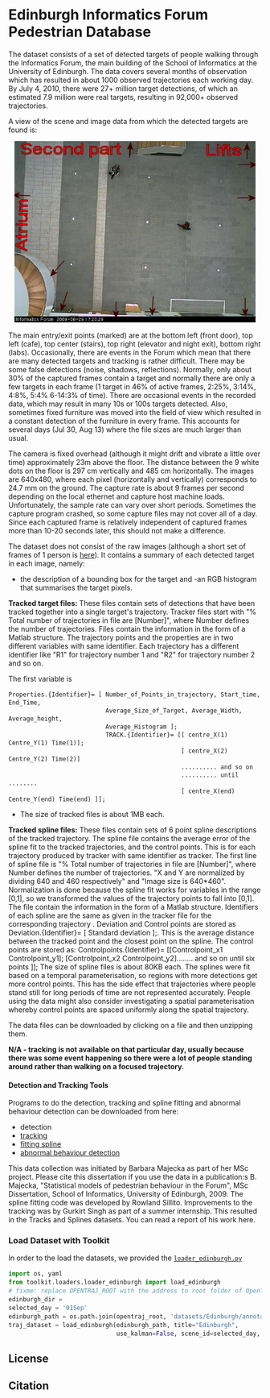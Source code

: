 # Edinburgh Informatics Forum Pedestrian Database

The dataset consists of a set of detected targets of people walking through the Informatics Forum, the main building of the School of Informatics at the University of Edinburgh. The data covers several months of observation which has resulted in about 1000 observed trajectories each working day. By July 4, 2010, there were 27+ million target detections, of which an estimated 7.9 million were real targets, resulting in 92,000+ observed trajectories.

A view of the scene and image data from which the detected targets are found is:
<p align='center'>
  <img src='images/1.jpg' width='480px'\>
</p>

The main entry/exit points (marked) are at the bottom left (front door), top left (cafe), top center (stairs), top right (elevator and night exit), bottom right (labs). Occasionally, there are events in the Forum which mean that there are many detected targets and tracking is rather difficult. There may be some false detections (noise, shadows, reflections). Normally, only about 30% of the captured frames contain a target and normally there are only a few targets in each frame (1 target in 46% of active frames, 2:25%, 3:14%, 4:8%, 5:4% 6-14:3% of time). There are occasional events in the recorded data, which may result in many 10s or 100s targets detected. Also, sometimes fixed furniture was moved into the field of view which resulted in a constant detection of the furniture in every frame. This accounts for several days (Jul 30, Aug 13) where the file sizes are much larger than usual.

The camera is fixed overhead (although it might drift and vibrate a little over time) approximately 23m above the floor. The distance between the 9 white dots on the floor is 297 cm vertically and 485 cm horizontally. The images are 640x480, where each pixel (horizontally and vertically) corresponds to 24.7 mm on the ground. The capture rate is about 9 frames per second depending on the local ethernet and capture host machine loads. Unfortunately, the sample rate can vary over short periods. Sometimes the capture program crashed, so some capture files may not cover all of a day. Since each captured frame is relatively independent of captured frames more than 10-20 seconds later, this should not make a difference.

The dataset does not consist of the raw images (although a short set of frames of 1 person is [here](http://homepages.inf.ed.ac.uk/rbf/FORUMTRACKING/forumoverheadimagesubset.tar)). It contains a summary of each detected target in each image, namely:

- the description of a bounding box for the target and
-an RGB histogram that summarises the target pixels.

**Tracked target files:** These files contain sets of detections that have been tracked together into a single target's trajectory. Tracker files start with "% Total number of trajectories in file are [Number]", where Number defines the number of trajectories. Files contain the information in the form of a Matlab structure. The trajectory points and the properties are in two different variables with same identifier.
Each trajectory has a different identifier like "R1" for trajectory number 1 and "R2" for trajectory number 2 and so on. 

The first variable is
```
Properties.{Identifier}= [ Number_of_Points_in_trajectory, Start_time, End_Time,
                           Average_Size_of_Target, Average_Width, Average_height,
                           Average_Histogram ];
                           TRACK.{Identifier}= [[ centre_X(1) Centre_Y(1) Time(1)];
                                                [ centre_X(2) Centre_Y(2) Time(2)]
                                                .......... and so on 
                                                .......... until ........ 
                                                [ centre_X(end) Centre_Y(end) Time(end) ]];
```
* The size of tracked files is about 1MB each.

**Tracked spline files:** These files contain sets of 6 point spline descriptions of the tracked trajectory. The spline file contains the average error of the spline fit to the tracked trajectories, and the control points. This is for each trajectory produced by tracker with same identifier as tracker. The first line of spline file is "% Total number of trajectories in file are [Number]", where Number defines the number of trajectories. "X and Y are normalized by dividing 640 and 460 respectively" and "Image size is 640*460". Normalization is done because the spline fit works for variables in the range [0,1], so we transformed the values of the trajectory points to fall into [0,1]. The file contain the information in the form of a Matlab structure. Identifiers of each spline are the same as given in the tracker file for the corresponding trajectory . Deviation and Control points are stored as Deviation.{Identifier}= [ Standard deviation ];. This is the average distance between the tracked point and the closest point on the spline.
The control points are stored as: Controlpoints.{Identifier}= [[Controlpoint_x1 Controlpoint_y1]; [Controlpoint_x2 Controlpoint_y2]........ and so on until six points ]]; The size of spline files is about 80KB each. The splines were fit based on a temporal parameterisation, so regions with more detections get more control points. This has the side effect that trajectories where people stand still for long periods of time are not represented accurately. People using the data might also consider investigating a spatial parameterisation whereby control points are spaced uniformly along the spatial trajectory.

The data files can be downloaded by clicking on a file and then unzipping them.


<!--
| Detected Target Filename | Size (MB) | Number of Detections | Tracked	Target Filename | Number of Trajectories | Number of detections in tracking | Target Spline in tracking |

Aug.24	8	254071	tracks.Aug24	664	76260	spline.Aug24
Aug.25	2.2	70725	tracks.Aug25	474	41164	spline.Aug25
Aug.26	10.9	320393	tracks.Aug26	1992	191981	spline.Aug26
Aug.27	12.8	389793	tracks.Aug27	2046	201269	spline.Aug27
Aug.28	8.5	263960	tracks.Aug28	1666	150571	spline.Aug28
Aug.29	2.9	263960	tracks.Aug29	304	27279	spline.Aug29
Aug.30	1.8	69840	tracks.Aug30	126	8314	spline.Aug30
Sep.01	24.1	920485	tracks.Sep01	2342	217559	spline.Sep01
Sep.02	8.7	268967	tracks.Sep02	1478	127807	spline.Sep02
Sep.04	18.9	593516	tracks.Sep04	1701	165140	spline.Sep04
Sep.05	4.6	150050	tracks.Sep05	302	28142	spline.Sep05
Sep.06	1.7	63237	tracks.Sep06	185	14790	spline.Sep06
Sep.07	31.5		N/A		N/A
Sep.08	17		N/A		N/A
Sep.09	12.5		N/A		N/A
Sep.10	13.8	453259	tracks.Sep10	1266	104594	spline.Sep10
Sep.11	6.5	208332	tracks.Sep11	1054	70593	spline.Sep11
Sep.12	1.1	34804	tracks.Sep12	253	24168	spline.Sep12
Sep.13	1.0	33569	tracks.Sep13	157	11915	spline.Sep13
Sep.14	8.6	452786	tracks.Sep14	1095	85762	spline.Sep14
Sep.15	22		N/A		N/A
Sep.16	13.8	432475	tracks.Sep16	1301	112710	spline.Sep16
Sep.17	27.8		N/A		N/A
Sep.18	14.8	467279	tracks.Sep18	1182	95853	spline.Sep18
Sep.19	8.1	344066	tracks.Sep19	765	43827	spline.Sep19
Sep.20	1	39641	tracks.Sep20	82	5391	spline.Sep20
Sep.21	6	237310	tracks.Sep21	622	51664	spline.Sep21
Sep.22	14	427189	tracks.Sep22	1214	94518	spline.Sep22
Sep.23	14	421778	tracks.Sep23	1927	171060	spline.Sep23
Sep.24	11.8	390636	tracks.Sep24	338	22521	spline.Sep24
Sep.25	13.2	418718	tracks.Sep25	474	70386	spline.Sep25
Sep.26	24.6		N/A		N/A
Sep.27	17	570727	tracks.Sep29	492	59262	spline.Sep27
Sep.28	10.2	314295	tracks.Sep29	1592	142488	spline.Sep28
Sep.29	19.2	610724	tracks.Sep29	1451	132093	spline.Sep29
Sep.30	14.3	469568	tracks.Sep30	1195	106941	spline.Sep30
Oct.02	13	268967	tracks.Oct02	1478	127807	spline.Oct02
Oct.03	2.1	71977	tracks.Oct03	209	27769	spline.Oct03
Oct.04	2.3	109837	tracks.Oct04	101	5797	spline.Oct04
Oct.05	17	550115	tracks.Oct05	1106	86827	spline.Oct05
Oct.06	13.5	423540	tracks.Oct06	1581	146421	spline.Oct06
Oct.07	15.3	464579	tracks.Oct07	939	67948	spline.Oct07
Oct.08	11.2	333924	tracks.Oct08	1325	106863	spline.Oct08
Oct.09	13.5	406033	tracks.Oct09	2046	193215	spline.Oct09
Oct.10	9.8	453259	tracks.Oct10	1266	104594	spline.Oct10
Oct.11	2.1	79589	tracks.Oct11	221	16436	spline.Oct11
Oct.12	28.9	1258247	tracks.Oct12	1470	97836	spline.Oct12
Oct.13	11	330339	tracks.Oct13	1548	106031	spline.Oct13
Oct.14	17.3	567833	tracks.Oct14	742	52376	spline.Oct14
Oct.15	14.6	524403	tracks.Oct15	1456	78523	spline.Oct15
Dec.06	1.2	50160	tracks.Dec06	99	6884	spline.Dec06
Dec.11	5.3	158949	tracks.Dec11	901	98140	spline.Dec11
Dec.14	9.4	292875	tracks.Dec14	1000	79519	spline.Dec14
Dec.15	14.7	452786	tracks.Dec15	1092	102961	spline.Dec15
Dec.16	11	361456	tracks.Dec16	899	56163	spline.Dec16
Dec.18	7	201854	tracks.Dec18	972	84528	spline.Dec18
Dec.19	1.3	47230	tracks.Dec19	83	7978	spline.Dec19
Dec.20	1.1	40790	tracks.Dec20	73	9579	spline.Dec20
Dec.21	1.3	42839	tracks.Dec21	87	9527	spline.Dec21
Dec.22	6.5	229257	tracks.Dec22	599	47271	spline.Dec22
Dec.23	4.6	154641	tracks.Dec23	307	34005	spline.Dec23
Dec.24	7	342588	tracks.Dec24	515	23938	spline.Dec24
Dec.25	13.9		N/A		N/A
Dec.26	15.2		N/A		N/A
Dec.27	8.5		N/A		N/A
Dec.28	14.5		N/A		N/A
Dec.29	1.2	56630	tracks.Dec29	174	8181	spline.Dec19
Dec.30	1.7	76178	tracks.Dec30	275	14928	spline.Dec30
Dec.31	0.6	25198	tracks.Dec31	68	4250	spline.Dec31
Jan.01	0.6	25648	tracks.Jan01	14	429	spline.Jan01
Jan.02	0.7	33298	tracks.Jan02	51	3238	spline.Jan02
Jan.03	0.7	32813	tracks.Jan03	33	1930	spline.Jan03
Jan.04	1.3	43840	tracks.Jan04	224	20758	spline.Jan04
Jan.05	5.3	157060	tracks.Jan05	902	72625	spline.Jan05
Jan.06	9.2	286314	tracks.Jan06	702	55357	spline.Jan06
Jan.07	6.6	202937	tracks.Jan07	1165	98138	spline.Jan07
Jan.08	4.9	152989	tracks.Jan08	891	70073	spline.Jan08
Jan.09	16.6		N/A		N/A
Jan.10	2.6	119608	tracks.Jan10	116	6363	spline.Jan10
Jan.11	7.4	212927	tracks.Jan11	1583	150547	spline.Jan11
Jan.12	6.8	202268	tracks.Jan12	1070	90762	spline.Jan12
Jan.13	9	272972	tracks.Jan13	1580	160048	spline.Jan13
Jan.14	13.1	409309	tracks.Jan14	962	76947	spline.Jan14
Jan.15	9.3	285990	tracks.Jan15	1502	148132	spline.Jan15
Jan.16	1	37459	tracks.Jan16	124	10387	spline.Jan16
Jan.17	6.1	269312	tracks.Jan17	454	23493	spline.Jan17
Jan.18	9.2	269312	tracks.Jan18	1025	73036	spline.Jan18
Jan.19	10.4	325341	tracks.Jan19	1203	89260	spline.Jan19
May 29	1.0	33640	tracks.May29	167	17829	spline.May29
May 30	0.6	20413	tracks.May30	136	11334	spline.May30
May 31	5.8	170735	tracks.May31	1015	126811	spline.May31
Jun 2	13.0	406473	tracks.Jun02	915	69920	spline.Jun02
Jun 3	12.6	371085	tracks.Jun03	1658	162106	spline.Jun03
Jun 4	11.6	347280	tracks.Jun04	1975	169102	spline.Jun04
Jun 5	0.6	20734	tracks.Jun05	115	9264	spline.Jun05
Jun 6	0.6	17855	tracks.Jun06	132	12176	spline.Jun06
Jun 8	6.8	206832	tracks.Jun08	853	67181	spline.Jun08
Jun 9	4.2	124405	tracks.Jun09	531	66483	spline.Jun09
Jun 11	5.7	169948	tracks.Jun11	949	103278	spline.Jun11
Jun 12	0.1	2345	tracks.Jun12	5	209	spline.Jun12
Jun 14	9.1	267092	tracks.Jun14	1677	145965	spline.Jun14
Jun 16	11.0	317900	tracks.Jun16	2126	183230	spline.Jun16
Jun 17	13.1	395091	tracks.Jun17	2064	195349	spline.Jun17
Jun 18	11.8	344925	tracks.Jun18	2283	193658	spline.Jun18
Jun 20	2.8	78422	tracks.Jun20	677	63979	spline.Jun20
Jun 22	5.2	147304	tracks.Jun22	852	88737	spline.Jun22
Jun 24	12.0	360129	tracks.Jun24	1413	141791	spline.Jun24
Jun 25	6.5	194079	tracks.Jun25	1218	123516	spline.Jun25
Jun 26	0.7	20026	tracks.Jun26	118	13713	spline.Jun26
Jun 29	6.4	182450	tracks.Jun29	1118	102752	spline.Jun29
Jun 30	12.0	353554	tracks.Jun30	1864	171008	spline.Jun30
Jul 01	8.6	250529	tracks.Jul01	1262	111230	spline.Jul01
Jul 02	3.8	109622	tracks.Jul02	739	81610	spline.Jul02
Jul 04	3.9	118724	tracks.Jul04	652	50756	spline.Jul04
Jul 11	0.7	26489	tracks.Jul11	59	6094	spline.Jul11
Jul 12	6.7	204759	tracks.Jul12	838	93222	spline.Jul11
Jul 13	5.6	168670	tracks.Jul13	959	90736	spline.Jul13
Jul 14	25.8	855589	tracks.Jul14	2804	384479	spline.Jul14
Jul 17	0.7	27435	tracks.Jul17	70	5429	spline.Jul17
Jul 18	0.6	26185	tracks.Jul18	63	4625	spline.Jul18
Jul 19	9.0	256490	tracks.Jul19	1567	139437	spline.Jul19
Jul 20	23.2	723206	tracks.Jul20	2631	272229	spline.Jul20
Jul 21	22.9	686813	tracks.Jul21	2172	240424	spline.Jul21
Jul 22	7.6	216624	tracks.Jul22	1508	159866	spline.Jul22
Jul 23	3.6	105806	tracks.Jul23	680	41849	spline.Jul23
Jul 25	0.5	16183	tracks.Jul25	92	9694	spline.Jul25
Jul 26	7.6	238275	tracks.Jul26	1089	110071	spline.Jul26
Jul 27	3.7	109111	tracks.Jul27	429	51877	
Jul 28	9.3	283965	tracks.Jul28	1247	125431	spline.Jul28
Jul 29	0.9	29626	tracks.Jul29	98	9572	spline.Jul29
Jul 30	8.8	250782	tracks.Jul30	1574	188325	spline.Jul30
Aug 01	2.5	85702	tracks.Aug01	146	22195	spline.Aug01
Total (before July 19)		28975370		95998	8382100	
-->

**N/A - tracking is not available on that particular day, usually because there was some event happening so there were a lot of people standing around rather than walking on a focused trajectory.**

#### Detection and Tracking Tools
Programs to do the detection, tracking and spline fitting and abnormal behaviour detection can be downloaded from here:

- detection
- [tracking](http://homepages.inf.ed.ac.uk/rbf/FORUMTRACKING/SINGH/Singh_Code/TRACKER.zip)
- [fitting spline](http://homepages.inf.ed.ac.uk/rbf/FORUMTRACKING/SINGH/Singh_Code/FITTINGSPLINES.zip)
- [abnormal behaviour detection](http://homepages.inf.ed.ac.uk/rbf/FORUMTRACKING/SINGH/Singh_Code/AbnormalDetection.zip)

This data collection was initiated by Barbara Majecka as part of her MSc project. Please cite this dissertation if you use the data in a publication:s B. Majecka, "Statistical models of pedestrian behaviour in the Forum", MSc Dissertation, School of Informatics, University of Edinburgh, 2009. The spline fitting code was developed by Rowland Sillito. Improvements to the tracking was by Gurkirt Singh as part of a summer internship. This resulted in the Tracks and Splines datasets. You can read a report of his work here.


### Load Dataset with Toolkit
In order to the load the datasets, we provided the [`loader_edinburgh.py`](../../toolkit/loaders/loader_edinburgh.py)

```python
import os, yaml
from toolkit.loaders.loader_edinburgh import load_edinburgh
# fixme: replace OPENTRAJ_ROOT with the address to root folder of OpenTraj
edinburgh_dir = 
selected_day = '01Sep'
edinburgh_path = os.path.join(opentraj_root, 'datasets/Edinburgh/annotations', 'tracks.%s.txt' % selected_day)
traj_dataset = load_edinburgh(edinburgh_path, title="Edinburgh", 
                              use_kalman=False, scene_id=selected_day, sampling_rate=4)  # original framerate=9    
```

## License

## Citation
